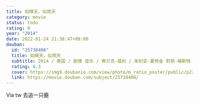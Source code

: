 ```yaml
---
title: 如晴天，似雨天
category: movie
status: todo
rating: 0
year: "2014"
date: 2022-01-24 21:38:47+08:00
douban:
  id: "25738406"
  title: 如晴天，似雨天
  subtitle: 2014 / 美国 / 剧情 音乐 / 弗兰克·威利 / 朱利安·夏特金 莉顿·梅斯特
  rating: 8.3
  cover: https://img9.doubanio.com/view/photo/m_ratio_poster/public/p2261938616.jpg
  link: https://movie.douban.com/subject/25738406/
---
```


Via tw 去追一只鹿

